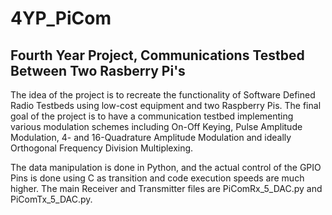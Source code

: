 # 4YP_PiCom

## Fourth Year Project, Communications Testbed Between Two Rasberry Pi's

The idea of the project is to recreate the functionality of Software Defined Radio Testbeds using low-cost equipment and two Raspberry Pis. The final goal of the project is to have a communication testbed implementing various modulation schemes including On-Off Keying, Pulse Amplitude Modulation, 4- and 16-Quadrature Amplitude Modulation and ideally Orthogonal Frequency Division Multiplexing.

The data manipulation is done in Python, and the actual control of the GPIO Pins is done using C as transition and code execution speeds are much higher. The main Receiver and Transmitter files are PiComRx_5_DAC.py and PiComTx_5_DAC.py.
